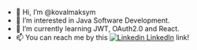 - 👋 Hi, I’m @kovalmaksym
- 👀 I’m interested in Java Software Development.
- 🌱 I’m currently learning JWT, OAuth2.0 and React.
- 📫 You can reach me by this [![Linkedin](https://i.stack.imgur.com/gVE0j.png) LinkedIn](https://www.linkedin.com/in/maksym-koval/) link!

<!---
kovalmaksym/kovalmaksym is a ✨ special ✨ repository because its `README.md` (this file) appears on your GitHub profile.
You can click the Preview link to take a look at your changes.
--->
